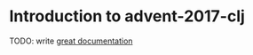 # Introduction to advent-2017-clj

TODO: write [great documentation](http://jacobian.org/writing/what-to-write/)
